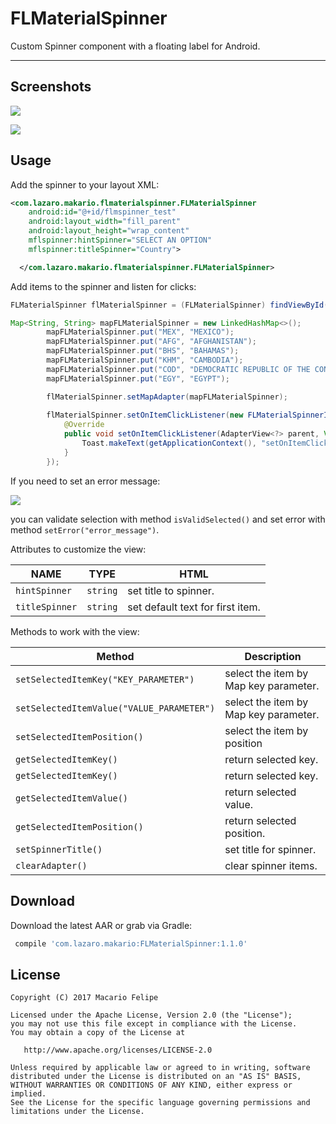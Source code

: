 FLMaterialSpinner
===================
Custom Spinner component with a floating label for Android.

----------

Screenshots
-------------
![](https://github.com/LazaroMakarioFelipe/FLMaterialSpinner/blob/master/screenshot/device-2017-08-22-140954.png?raw=true)

![](https://github.com/LazaroMakarioFelipe/FLMaterialSpinner/blob/master/screenshot/device-2017-10-02-171626.png?raw=true)

Usage
-------------

Add the spinner to your layout XML:

```xml
<com.lazaro.makario.flmaterialspinner.FLMaterialSpinner
    android:id="@+id/flmspinner_test"
    android:layout_width="fill_parent"
    android:layout_height="wrap_content"
    mflspinner:hintSpinner="SELECT AN OPTION"
    mflspinner:titleSpinner="Country">

  </com.lazaro.makario.flmaterialspinner.FLMaterialSpinner>
```

Add items to the spinner and listen for clicks:

```java
FLMaterialSpinner flMaterialSpinner = (FLMaterialSpinner) findViewById(R.id.flmspinner_test);

Map<String, String> mapFLMaterialSpinner = new LinkedHashMap<>();
        mapFLMaterialSpinner.put("MEX", "MEXICO");
        mapFLMaterialSpinner.put("AFG", "AFGHANISTAN");
        mapFLMaterialSpinner.put("BHS", "BAHAMAS");
        mapFLMaterialSpinner.put("KHM", "CAMBODIA");
        mapFLMaterialSpinner.put("COD", "DEMOCRATIC REPUBLIC OF THE CONGO");
        mapFLMaterialSpinner.put("EGY", "EGYPT");

        flMaterialSpinner.setMapAdapter(mapFLMaterialSpinner);
        
        flMaterialSpinner.setOnItemClickListener(new FLMaterialSpinnerInterface() {
            @Override
            public void setOnItemClickListener(AdapterView<?> parent, View view, int position, long id) {
                Toast.makeText(getApplicationContext(), "setOnItemClickListener(): position = " + position, Toast.LENGTH_LONG).show();
            }
        });
```


If you need to set an error message:

![](https://github.com/LazaroMakarioFelipe/FLMaterialSpinner/blob/master/screenshot/device-2017-10-02-171556.png?raw=true)

you can validate selection with method `isValidSelected()` and set error with method `setError("error_message")`.


Attributes to customize the view:

|NAME|TYPE|HTML|
|-------------|-----------|----------------|
|`hintSpinner`|`string`|set title to spinner.|
|`titleSpinner`|`string`|set default text for first item.|

Methods to work with the view:

|Method|Description|
|------|-------------|
|`setSelectedItemKey("KEY_PARAMETER")`|select the item by Map key parameter.|
|`setSelectedItemValue("VALUE_PARAMETER")`|select the item by Map key parameter.|
|`setSelectedItemPosition()`|select the item by position|
|`getSelectedItemKey()`|return selected key.|
|`getSelectedItemKey()`|return selected key.|
|`getSelectedItemValue()`|return selected value.|
|`getSelectedItemPosition()`|return selected position.|
|`setSpinnerTitle()`|set title for spinner.|
|`clearAdapter()`|clear spinner items.|


Download
-------------

Download the latest AAR or grab via Gradle:

```groovy
 compile 'com.lazaro.makario:FLMaterialSpinner:1.1.0'
```

License
--------

    Copyright (C) 2017 Macario Felipe

    Licensed under the Apache License, Version 2.0 (the "License");
    you may not use this file except in compliance with the License.
    You may obtain a copy of the License at

       http://www.apache.org/licenses/LICENSE-2.0

    Unless required by applicable law or agreed to in writing, software
    distributed under the License is distributed on an "AS IS" BASIS,
    WITHOUT WARRANTIES OR CONDITIONS OF ANY KIND, either express or implied.
    See the License for the specific language governing permissions and
    limitations under the License.
    
